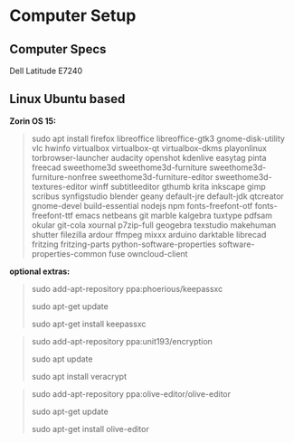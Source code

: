 # Computer Setup
## Computer Specs
Dell Latitude E7240

## Linux Ubuntu based
**Zorin OS 15:**

>sudo apt install firefox libreoffice libreoffice-gtk3 gnome-disk-utility vlc hwinfo virtualbox virtualbox-qt virtualbox-dkms playonlinux torbrowser-launcher audacity openshot kdenlive easytag pinta freecad sweethome3d sweethome3d-furniture sweethome3d-furniture-nonfree sweethome3d-furniture-editor sweethome3d-textures-editor winff subtitleeditor gthumb krita inkscape gimp scribus synfigstudio blender geany default-jre default-jdk qtcreator gnome-devel build-essential nodejs npm fonts-freefont-otf fonts-freefont-ttf emacs netbeans git marble kalgebra tuxtype pdfsam okular git-cola xournal p7zip-full geogebra texstudio makehuman shutter filezilla ardour ffmpeg mixxx arduino darktable librecad fritzing fritzing-parts python-software-properties software-properties-common fuse owncloud-client

**optional extras:**
>sudo add-apt-repository ppa:phoerious/keepassxc
>
>sudo apt-get update
>
>sudo apt-get install keepassxc

>sudo add-apt-repository ppa:unit193/encryption
>
>sudo apt update
>
>sudo apt install veracrypt

>sudo add-apt-repository ppa:olive-editor/olive-editor
>
>sudo apt-get update
>
>sudo apt-get install olive-editor

